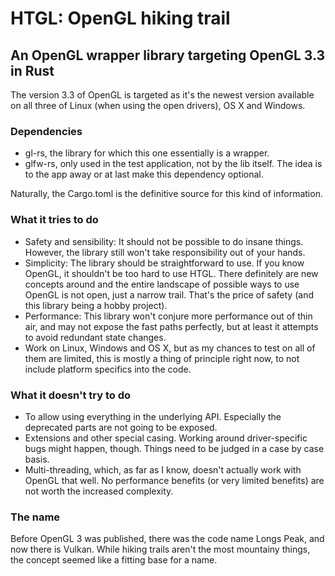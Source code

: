 # HTGL: OpenGL hiking trail

## An OpenGL wrapper library targeting OpenGL 3.3 in Rust

The version 3.3 of OpenGL is targeted as it's the newest version available on all three of Linux (when using the open drivers), OS X and Windows. 

### Dependencies

- gl-rs, the library for which this one essentially is a wrapper.
- glfw-rs, only used in the test application, not by the lib itself. The idea is to the app away or at last make this dependency optional.

Naturally, the Cargo.toml is the definitive source for this kind of information.

### What it tries to do

- Safety and sensibility: It should not be possible to do insane things. However, the library still won't take responsibility out of your hands.
- Simplicity: The library should be straightforward to use. If you know OpenGL, it shouldn't be too hard to use HTGL. There definitely are new concepts around and the entire landscape of possible ways to use OpenGL is not open, just a narrow trail. That's the price of safety (and this library being a hobby project).
- Performance: This library won't conjure more performance out of thin air, and may not expose the fast paths perfectly, but at least it attempts to avoid redundant state changes.
- Work on Linux, Windows and OS X, but as my chances to test on all of them are limited, this is mostly a thing of principle right now, to not include platform specifics into the code.

### What it doesn't try to do

- To allow using everything in the underlying API. Especially the deprecated parts are not going to be exposed.
- Extensions and other special casing. Working around driver-specific bugs might happen, though. Things need to be judged in a case by case basis.
- Multi-threading, which, as far as I know, doesn't actually work with OpenGL that well. No performance benefits (or very limited benefits) are not worth the increased complexity.

### The name

Before OpenGL 3 was published, there was the code name Longs Peak, and now there is Vulkan. While hiking trails aren't the most mountainy things, the concept seemed like a fitting base for a name.